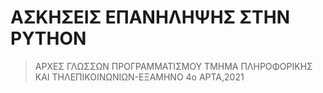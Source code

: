 # ΑΣΚΗΣΕΙΣ ΕΠΑΝΗΛΗΨΗΣ ΣΤΗΝ PYTHON

> ΑΡΧΕΣ ΓΛΩΣΣΩΝ ΠΡΟΓΡΑΜΜΑΤΙΣΜΟΥ
> ΤΜΗΜΑ ΠΛΗΡΟΦΟΡΙΚΗΣ ΚΑΙ ΤΗΛΕΠΙΚΟΙΝΩΝΙΩΝ-ΕΞΑΜΗΝΟ 4ο
> ΑΡΤΑ,2021